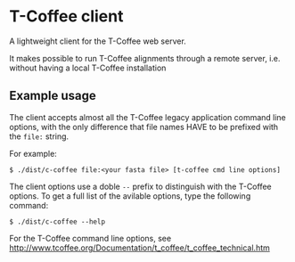 T-Coffee client
===============

A lightweight client for the T-Coffee web server. 

It makes possible to run T-Coffee alignments through a remote server, 
i.e. without having a local T-Coffee installation  


Example usage 
-------------

The client accepts almost all the T-Coffee legacy application command line options, with the only difference 
that file names HAVE to be prefixed with the `file:` string. 

For example: 

    $ ./dist/c-coffee file:<your fasta file> [t-coffee cmd line options]


The client options use a doble `--` prefix to distinguish with the T-Coffee options. 
To get a full list of the avilable options, type the following command: 

	$ ./dist/c-coffee --help
	

For the T-Coffee command line options, see 
http://www.tcoffee.org/Documentation/t_coffee/t_coffee_technical.htm

